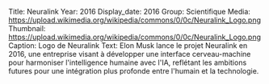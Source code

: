 Title: Neuralink
Year: 2016
Display_date: 2016
Group: Scientifique
Media: https://upload.wikimedia.org/wikipedia/commons/0/0c/Neuralink_Logo.png
Thumbnail: https://upload.wikimedia.org/wikipedia/commons/0/0c/Neuralink_Logo.png
Caption: Logo de Neuralink
Text: Elon Musk lance le projet Neuralink en 2016, une entreprise visant à développer une interface cerveau-machine pour harmoniser l'intelligence humaine avec l'IA, reflétant les ambitions futures pour une intégration plus profonde entre l'humain et la technologie.